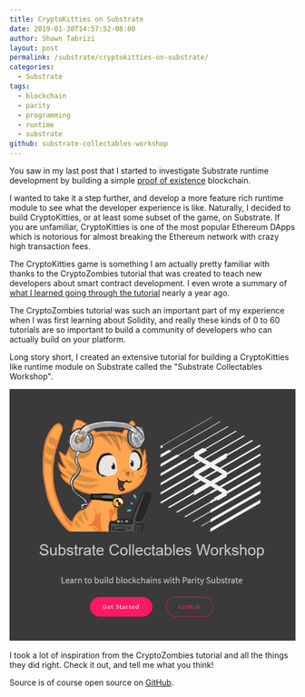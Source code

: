 ```yaml
---
title: CryptoKitties on Substrate
date: 2019-01-30T14:57:52-08:00
author: Shawn Tabrizi
layout: post
permalink: /substrate/cryptokitties-on-substrate/
categories:
  - Substrate
tags:
  - blockchain
  - parity
  - programming
  - runtime
  - substrate
github: substrate-collectables-workshop
---
```

You saw in my last post that I started to investigate Substrate runtime development by building a simple [proof of existence](https://shawntabrizi.com/substrate/proof-of-existence-blockchain-with-substrate/) blockchain.

I wanted to take it a step further, and develop a more feature rich runtime module to see what the developer experience is like. Naturally, I decided to build CryptoKitties, or at least some subset of the game, on Substrate. If you are unfamiliar, CryptoKitties is one of the most popular Ethereum DApps which is notorious for almost breaking the Ethereum network with crazy high transaction fees.

The CryptoKitties game is something I am actually pretty familiar with thanks to the CryptoZombies tutorial that was created to teach new developers about smart contract development. I even wrote a summary of [what I learned going through the tutorial](https://shawntabrizi.com/ethereum/shawn-notes-cryptozombies-lessons-1-5-in-solidity/) nearly a year ago.

The CryptoZombies tutorial was such an important part of my experience when I was first learning about Solidity, and really these kinds of 0 to 60 tutorials are so important to build a community of developers who can actually build on your platform.

Long story short, I created an extensive tutorial for building a CryptoKitties like runtime module on Substrate called the "Substrate Collectables Workshop".

<a href="https://shawntabrizi.github.io/substrate-collectables-workshop/#/"><img alt='' class='alignnone size-full wp-image-819 ' src='/assets/images/img_5c8ed01e77c2f.png' /></a>

I took a lot of inspiration from the CryptoZombies tutorial and all the things they did right. Check it out, and tell me what you think!

Source is of course open source on [GitHub](https://github.com/shawntabrizi/substrate-collectables-workshop).